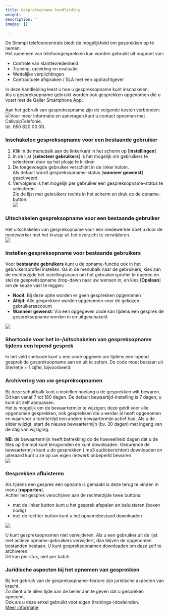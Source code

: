 ```yaml
---
title: Gespreksopname handleiding
weight: 
description: ''
images: []

---
```

De Simmpl telefooncentrale biedt de mogelijkheid om gesprekken op te nemen.  
Het opnemen van telefoongesprekken kan worden gebruikt uit oogpunt van:

* Controle van klanttevredenheid
* Training, opleiding en evaluatie
* Wettelijke verplichtingen
* Contractuele afspraken / SLA met een opdrachtgever

In deze handleiding leest u hoe u gespreksopname kunt inschakelen.  
Als u gespreksopname gebruikt worden ook gesprekken opgenomen die u voert met de Qaller Smartphone App.

Aan het gebruik van gespreksopname zijn de volgende kosten verbonden:  
![](https://res.cloudinary.com/callvoip/image/upload/v1565352588/features-7_xoo5gr.png)Voor meer informatie en aanvragen kunt u contact opnemen met CallvoipTelefonie,  
tel. 050 820 00 00.

<h3>Inschakelen gespreksopname voor een bestaande gebruiker</h3>

1. Klik in de menubalk aan de linkerkant in het scherm op \[**instellingen**\]
2. In de lijst \[**selecteer gebruikers**\] is het mogelijk om gebruikers te selecteren door op het plusje te klikken
3. De toegevoegde gebruiker verschijnt in de linker kolom.  
   Als default wordt gespreksopname-status \[**wanneer gewenst**\] geactiveerd
4. Vervolgens is het mogelijk per gebruiker een gespreksopname-status te selecteren.  
   Zie de lijst met gebruikers rechts in het scherm en druk op de opname-button:  
   ![](https://res.cloudinary.com/callvoip/image/upload/v1565352850/features-8_xxyggd.png)

<h3>Uitschakelen gespreksopname voor een bestaande gebruiker</h3>

Het uitschakelen van gesprekopname voor een medewerker doet u door de medewerker met het kruisje uit het overzicht te verwijderen.  
![](https://res.cloudinary.com/callvoip/image/upload/v1565352945/features-9_vhmijq.png)

<h3>Instellen gespreksopname voor bestaande gebruikers</h3>

Voor **bestaande** **gebruikers** kunt u de opname-functie ook in het gebruikersprofiel instellen. Ga in de menubalk naar de gebruikers, kies aan de rechterzijde het instellingsicoon om het gebruikersprofiel te openen en stel de gespreksopname drop-down naar uw wensen in, en kies \[**Opslaan**\] om de keuze vast te leggen:

* **Nooit**: Bij deze optie worden er geen gesprekken opgenomen
* **Altijd**: Alle gesprekken worden opgenomen voor de gekozen gebruikersaccount
* **Wanneer gewenst**: Via een opgegeven code kan tijdens een gesprek de gespreksopname worden in en uitgeschakeld

![](https://res.cloudinary.com/callvoip/image/upload/v1565353149/features-10_hpv3yd.png)

<h3>Shortcode voor het in-/uitschakelen van gespreksopname tijdens een lopend gesprek</h3>  
In het veld snelcode kunt u een code opgeven om tijdens een lopend gesprek de gespreksopname aan en uit te zetten. De code moet bestaan uit Sterretje + 1 cijfer, bijvoorbeeld:

<h3>Archivering van uw gespreksopnamen</h3>

Bij deze schuifbalk kunt u instellen hoelang u de gesprekken wilt bewaren. Dit kan vanaf 7 tot 180 dagen. De default bewaartijd-instelling is 7 dagen; u kunt dit zelf aanpassen.  
Het is mogelijk om de bewaartermijn te wijzigen; deze geldt voor alle opgenomen gesprekken, ook gesprekken die u eerder al heeft opgenomen en waarvoor u toentertijd een andere bewaartermijn actief had. Als u de slider wijzigt, start de nieuwe bewaartermijn (bv. 30 dagen) met ingang van de dag van wijziging.

**NB**: de bewaartermijn heeft betrekking op de hoeveelheid dagen dat u de files op Simmpl kunt terugvinden en kunt downloaden. Gedurende de bewaartermijn kunt u de gesprekken (.mp3 audioberichten) downloaden en uiteraard kunt u ze op uw eigen netwerk onbeperkt bewaren.  
![](https://res.cloudinary.com/callvoip/image/upload/v1565353361/features-12_aoaqhj.png)

<h3>Gesprekken afluisteren</h3>

Als tijdens een gesprek een opname is gemaakt is deze terug te vinden in menu \[**rapporten**\].  
Achter het gesprek verschijnen aan de rechterzijde twee buttons:

* met de linker button kunt u het gesprek afspelen en beluisteren (boxen nodig)
* met de rechter button kunt u het opnamebestand downloaden

![](https://res.cloudinary.com/callvoip/image/upload/v1565353501/features-13_wxesu5.png)

U kunt gespreksopnamen niet verwijderen. Als u een gebruiker uit de lijst met actieve opname-gebruikers verwijdert, dan blijven de opgenomen bestanden bestaan. U kunt gespreksopnamen downloaden om deze zelf te archiveren.  
Dit kan per stuk, niet per batch.

<h3>Juridische aspecten bij het opnemen van gesprekken</h3>

Bij het gebruik van de gespreksopname-feature zijn juridische aspecten van kracht.  
Zo dient u te allen tijde aan de beller aan te geven dat u gespreken opneemt.  
Ook als u deze enkel gebruikt voor eigen (trainings-)doeleinden.  
<a href="http://www.auditio.nl/auditio-paul-harts-juridische-aspecten-van-kwaliteitsmonitoring2007.html" target="_blank">Meer informatie</a>
